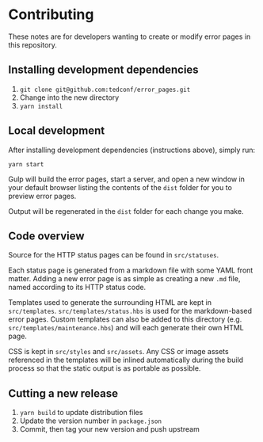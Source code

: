 # Contributing

These notes are for developers wanting to create or modify error pages in this repository.

## Installing development dependencies

1. `git clone git@github.com:tedconf/error_pages.git`
2. Change into the new directory
3. `yarn install`

## Local development

After installing development dependencies (instructions above), simply run:

```
yarn start
```

Gulp will build the error pages, start a server, and open a new window in your default browser listing the contents of the `dist` folder for you to preview error pages.

Output will be regenerated in the `dist` folder for each change you make.

## Code overview

Source for the HTTP status pages can be found in `src/statuses`.

Each status page is generated from a markdown file with some YAML front matter. Adding a new error page is as simple as creating a new `.md` file, named according to its HTTP status code.

Templates used to generate the surrounding HTML are kept in `src/templates`. `src/templates/status.hbs` is used for the markdown-based error pages. Custom templates can also be added to this directory (e.g. `src/templates/maintenance.hbs`) and will each generate their own HTML page.

CSS is kept in `src/styles` and `src/assets`. Any CSS or image assets referenced in the templates will be inlined automatically during the build process so that the static output is as portable as possible.

## Cutting a new release

1. `yarn build` to update distribution files
2. Update the version number in `package.json`
3. Commit, then tag your new version and push upstream
